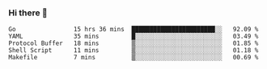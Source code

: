 ### Hi there 👋

<!--
**yeya24/yeya24** is a ✨ _special_ ✨ repository because its `README.md` (this file) appears on your GitHub profile.

Here are some ideas to get you started:

- 🔭 I’m currently working on ...
- 🌱 I’m currently learning ...
- 👯 I’m looking to collaborate on ...
- 🤔 I’m looking for help with ...
- 💬 Ask me about ...
- 📫 How to reach me: ...
- 😄 Pronouns: ...
- ⚡ Fun fact: ...
-->

<!--START_SECTION:waka-->

```text
Go                15 hrs 36 mins  ███████████████████████░░   92.09 %
YAML              35 mins         █░░░░░░░░░░░░░░░░░░░░░░░░   03.49 %
Protocol Buffer   18 mins         ▒░░░░░░░░░░░░░░░░░░░░░░░░   01.85 %
Shell Script      11 mins         ▒░░░░░░░░░░░░░░░░░░░░░░░░   01.18 %
Makefile          7 mins          ▒░░░░░░░░░░░░░░░░░░░░░░░░   00.69 %
```

<!--END_SECTION:waka-->
